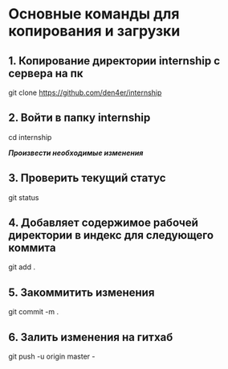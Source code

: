 
# Основные команды для копирования и загрузки 

## 1. Копирование директории internship с сервера на пк

git clone https://github.com/den4er/internship 

## 2. Войти в папку internship

cd internship 

***Произвести необходимые изменения***

## 3. Проверить текущий статус

git status

## 4. Добавляет содержимое рабочей директории в индекс для следующего коммита

git add .

## 5. Закоммитить изменения

git commit -m . 

## 6. Залить изменения на гитхаб

git push -u origin master -